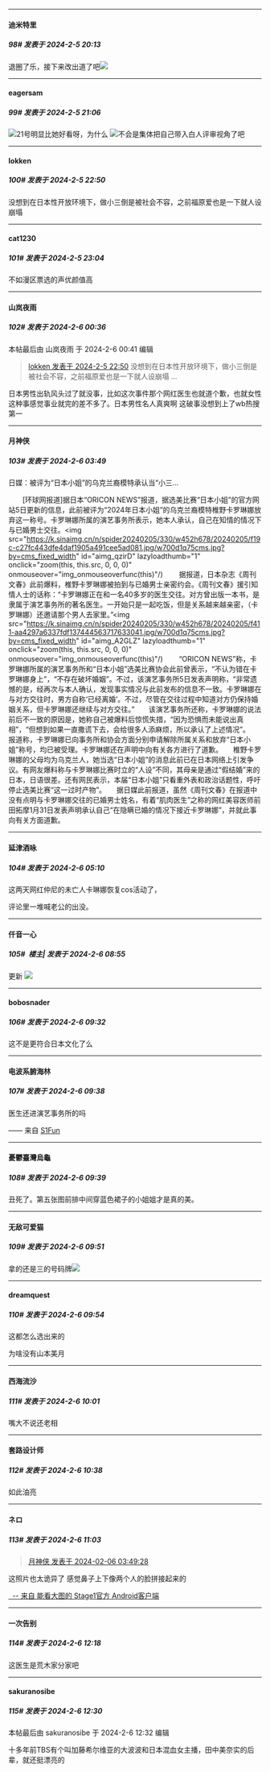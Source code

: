 
*****

####  迪米特里  
##### 98#       发表于 2024-2-5 20:13

退圈了乐，接下来改出道了吧<img src="https://static.saraba1st.com/image/smiley/face2017/067.png" referrerpolicy="no-referrer">


*****

####  eagersam  
##### 99#       发表于 2024-2-5 21:06

<img src="https://static.saraba1st.com/image/smiley/face2017/001.png" referrerpolicy="no-referrer">21号明显比她好看呀，为什么
<img src="https://static.saraba1st.com/image/smiley/face2017/067.png" referrerpolicy="no-referrer">不会是集体把自己带入白人评审视角了吧


*****

####  lokken  
##### 100#       发表于 2024-2-5 22:50

没想到在日本性开放环境下，做小三倒是被社会不容，之前福原爱也是一下就人设崩塌


*****

####  cat1230  
##### 101#       发表于 2024-2-5 23:04

不如漫区票选的声优颜值高


*****

####  山岚夜雨  
##### 102#       发表于 2024-2-6 00:36

 本帖最后由 山岚夜雨 于 2024-2-6 00:41 编辑 
<blockquote><a href="httphttps://bbs.saraba1st.com/2b/forum.php?mod=redirect&amp;goto=findpost&amp;pid=63892595&amp;ptid=2169230" target="_blank">lokken 发表于 2024-2-5 22:50</a>
没想到在日本性开放环境下，做小三倒是被社会不容，之前福原爱也是一下就人设崩塌 ...</blockquote>
日本男性出轨风头过了就没事，比如这次事件那个网红医生也就道个歉，也就女性这种事感觉事业就完的差不多了。日本男性名人真爽啊
这破事没想到上了wb热搜第一


*****

####  月神侠  
##### 103#       发表于 2024-2-6 03:49

日媒：被评为“日本小姐”的乌克兰裔模特承认当“小三...

　　[环球网报道]据日本“ORICON NEWS”报道，据选美比赛“日本小姐”的官方网站5日更新的信息，此前被评为“2024年日本小姐”的乌克兰裔模特椎野卡罗琳娜放弃这一称号。卡罗琳娜所属的演艺事务所表示，她本人承认，自己在知情的情况下与已婚男士交往。<img src="https://k.sinaimg.cn/n/spider20240205/330/w452h678/20240205/f19c-c27fc443dfe4daf1905a491cee5ad081.jpg/w700d1q75cms.jpg?by=cms_fixed_width" id="aimg_qzirD" lazyloadthumb="1" onclick="zoom(this, this.src, 0, 0, 0)" onmouseover="img_onmouseoverfunc(this)"/)
　　据报道，日本杂志《周刊文春》此前爆料，椎野卡罗琳娜被拍到与已婚男士亲密约会。《周刊文春》援引知情人士的话称：“卡罗琳娜正在和一名40多岁的医生交往。对方曾出版一本书，是隶属于演艺事务所的著名医生。一开始只是一起吃饭，但是关系越来越亲密，（卡罗琳娜）还邀请那个男人去家里。”<img src="https://k.sinaimg.cn/n/spider20240205/330/w452h678/20240205/f411-aa4297a6337fdf137444563717633041.jpg/w700d1q75cms.jpg?by=cms_fixed_width" id="aimg_A2GLZ" lazyloadthumb="1" onclick="zoom(this, this.src, 0, 0, 0)" onmouseover="img_onmouseoverfunc(this)"/)
　　“ORICON NEWS”称，卡罗琳娜所属的演艺事务所和“日本小姐”选美比赛协会此前曾表示，“不认为错在卡罗琳娜身上”，“不存在破坏婚姻”。不过，该演艺事务所5日发表声明称，“非常遗憾的是，经再次与本人确认，发现事实情况与此前发布的信息不一致。卡罗琳娜在与对方交往时，男方自称‘已经离婚’。不过，尽管在交往过程中知道对方仍保持婚姻关系，但卡罗琳娜还继续与对方交往。”　　该演艺事务所还称，卡罗琳娜的说法前后不一致的原因是，她称自己被爆料后惊慌失措，“因为恐惧而未能说出真相”，“但想到如果一直撒谎下去，会给很多人添麻烦，所以承认了上述情况”。　　报道称，卡罗琳娜已向事务所和协会方面分别申请解除所属关系和放弃“日本小姐”称号，均已被受理。卡罗琳娜还在声明中向有关各方进行了道歉。　　椎野卡罗琳娜的父母均为乌克兰人，她当选“日本小姐”的消息此前已在日本网络上引发争议。有网友爆料称与卡罗琳娜比赛时立的“人设”不同，其母亲是通过“假结婚”来的日本，日语很差。还有网民表示，本届“日本小姐”只看重外表和政治话题性，呼吁停止选美比赛“这一过时产物”。　　据日媒此前报道，虽然《周刊文春》在报道中没有点明与卡罗琳娜交往的已婚男士姓名，有着“肌肉医生”之称的网红美容医师前田拓摩1月31日发表声明承认自己“在隐瞒已婚的情况下接近卡罗琳娜”，并就此事向有关方面道歉。


*****

####  延津酒咏  
##### 104#       发表于 2024-2-6 05:10

这两天网红仲尼的未亡人卡琳娜恢复cos活动了，

评论里一堆喊老公的出没。


*****

####  仟音一心  
##### 105#         楼主| 发表于 2024-2-6 08:55

更新
<img src="https://p.sda1.dev/15/72b34c9cfb5c503658198e1bd326813e/CMP_20240206085517545.png" referrerpolicy="no-referrer">


*****

####  bobosnader  
##### 106#       发表于 2024-2-6 09:32

这不是更符合日本文化了么


*****

####  电波系腑海林  
##### 107#       发表于 2024-2-6 09:38

医生还进演艺事务所的吗

—— 来自 [S1Fun](https://s1fun.koalcat.com)

*****

####  憂鬱臺灣烏龜  
##### 108#       发表于 2024-2-6 09:39

丑死了。第五张图前排中间穿蓝色裙子的小姐姐才是真的美。


*****

####  无敌可爱猫  
##### 109#       发表于 2024-2-6 09:51

拿的还是三的号码牌<img src="https://static.saraba1st.com/image/smiley/face2017/067.png" referrerpolicy="no-referrer">


*****

####  dreamquest  
##### 110#       发表于 2024-2-6 09:54

这都怎么选出来的

为啥没有山本美月

*****

####  西海流沙  
##### 111#       发表于 2024-2-6 10:01

嘴大不说还老相


*****

####  套路设计师  
##### 112#       发表于 2024-2-6 10:38

如此油亮


*****

####  ネロ  
##### 113#       发表于 2024-2-6 11:03

<blockquote><a href="httphttps://bbs.saraba1st.com/2b/forum.php?mod=redirect&amp;goto=findpost&amp;pid=63894100&amp;ptid=2169230" target="_blank">月神侠 发表于 2024-02-06 03:49:28</a></blockquote>这照片也太诡异了
感觉鼻子上下像两个人的脸拼接起来的

[  -- 来自 能看大图的 Stage1官方 Android客户端](https://www.coolapk.com/apk/140634)


*****

####  一次告别  
##### 114#       发表于 2024-2-6 12:18

这医生是荒木家分家吧


*****

####  sakuranosibe  
##### 115#       发表于 2024-2-6 12:30

 本帖最后由 sakuranosibe 于 2024-2-6 12:32 编辑 

十多年前TBS有个叫加藤希尔维亚的大波波和日本混血女主播，田中美奈实的后辈，就还挺漂亮的

